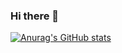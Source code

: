 ### Hi there 👋

[![Anurag's GitHub stats](https://github-readme-stats.vercel.app/api?username=TechnicalRhino)](https://github.com/anuraghazra/github-readme-stats)

<!--
**TechnicalRhino/TechnicalRhino** is a ✨ _special_ ✨ repository because its `README.md` (this file) appears on your GitHub profile.

Here are some ideas to get you started:

- 🔭 I’m currently working on ...
- 🌱 I’m currently learning ...
- 👯 I’m looking to collaborate on ...
- 🤔 I’m looking for help with ...
- 💬 Ask me about ...
- 📫 How to reach me: ...
- 😄 Pronouns: ...
- ⚡ Fun fact: ...
-->
